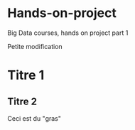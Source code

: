 # Hands-on-project
Big Data courses, hands on project part 1

Petite modification

# Titre 1
## Titre 2

Ceci est du "gras"

